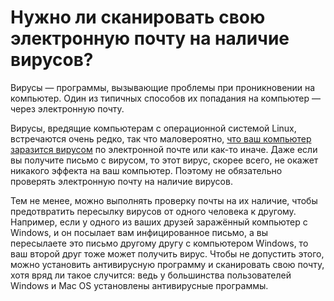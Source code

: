 # Нужно ли сканировать свою электронную почту на наличие вирусов?

Вирусы — программы, вызывающие проблемы при проникновении на компьютер. Один из типичных способов их попадания на компьютер — через электронную почту.

Вирусы, вредящие компьютерам с операционной системой Linux, встречаются очень редко, так что маловероятно, [что ваш компьютер заразится вирусом](/using-gnome/net/secure/net-antivirus/) по электронной почте или как-то иначе. Даже если вы получите письмо с вирусом, то этот вирус, скорее всего, не окажет никакого эффекта на ваш компьютер. Поэтому не обязательно проверять электронную почту на наличие вирусов.

Тем не менее, можно выполнять проверку почты на их наличие, чтобы предотвратить пересылку вирусов от одного человека к другому. Например, если у одного из ваших друзей заражённый компьютер с Windows, и он посылает вам инфицированное письмо, а вы пересылаете это письмо другому другу с компьютером Windows, то ваш второй друг тоже может получить вирус. Чтобы не допустить этого, можно установить антивирусную программу и сканировать свою почту, хотя вряд ли такое случится: ведь у большинства пользователей Windows и Mac OS установлены антивирусные программы.
